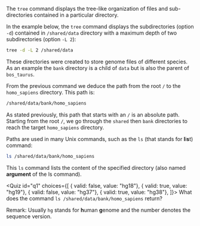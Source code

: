 <script> 
import Quiz from "components/Quiz.svelte"; 
</script> 

The `tree` command displays the tree-like organization of files and sub-directories contained in a particular directory.

In the example below, the `tree` command displays the subdirectories (option `-d`) contained in `/shared/data` directory with a maximum depth of two subdirectories (option `-L 2`):

```bash
tree -d -L 2 /shared/data
```

These directories were created to store genome files of different species. As an example the `bank` directory is a child of `data` but is also the parent of `bos_taurus`.  

From the previous command we deduce the  path from the root `/` to the `homo_sapiens` directory. This path is:

```bash
/shared/data/bank/homo_sapiens
```

As stated previously, this path that starts with an `/` is an absolute path. Starting from the root  `/`, we go through the `shared` then `bank` directories to reach the target `homo_sapiens` directory.

Paths are used in many Unix commands, such as the `ls` (that stands for **l**i**s**t) command:

```bash
ls /shared/data/bank/homo_sapiens
```

This `ls` command lists the content of the specified directory (also named **argument** of the ls command).

<Quiz id="q1" choices={[ 
      { valid: false, value: "hg18"}, 
      { valid: true, value: "hg19"}, 
      { valid: false, value: "hg37"}, 
      { valid: true, value: "hg38"}, 
]}> 
	<span slot="prompt">
    What does the command `ls /shared/data/bank/homo_sapiens` return? 
	</span>
</Quiz>  
  
Remark: Usually `hg` stands for **h**uman **g**enome and the number denotes the sequence version.
